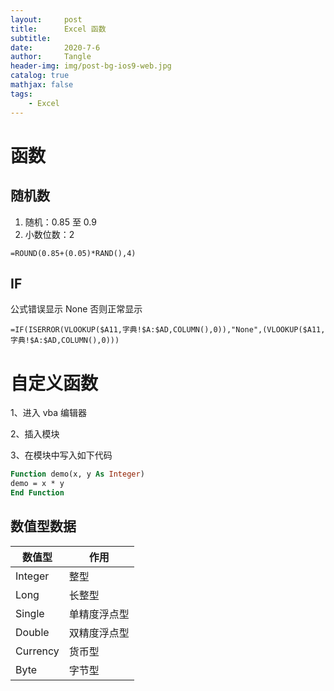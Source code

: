 ```yaml
---
layout:     post
title:      Excel 函数
subtitle:   
date:       2020-7-6
author:     Tangle
header-img: img/post-bg-ios9-web.jpg
catalog: true
mathjax: false
tags:
    - Excel
---
```


# 函数

## 随机数

1. 随机：0.85 至 0.9
2. 小数位数：2

```
=ROUND(0.85+(0.05)*RAND(),4)
```

## IF

公式错误显示 None 否则正常显示

```
=IF(ISERROR(VLOOKUP($A11,字典!$A:$AD,COLUMN(),0)),"None",(VLOOKUP($A11,字典!$A:$AD,COLUMN(),0)))
```

# 自定义函数

1、进入 vba 编辑器

2、插入模块

3、在模块中写入如下代码

```vb
Function demo(x, y As Integer)
demo = x * y
End Function
```

## 数值型数据

| 数值型   | 作用         |
| -------- | ------------ |
| Integer  | 整型         |
| Long     | 长整型       |
| Single   | 单精度浮点型 |
| Double   | 双精度浮点型 |
| Currency | 货币型       |
| Byte     | 字节型       |
